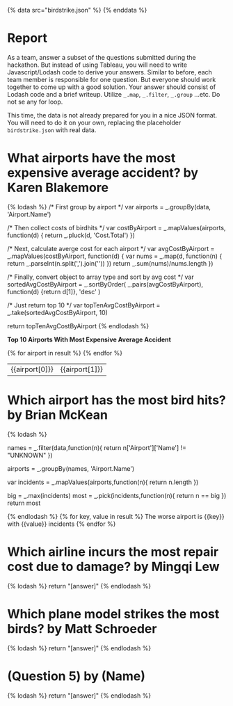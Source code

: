 {% data src="birdstrike.json" %}
{% enddata %}

# Report

As a team, answer a subset of the questions submitted during the hackathon.
But instead of using Tableau, you will need to write Javascript/Lodash code
to derive your answers. Similar to before, each team member is responsible for
one question. But everyone should work together to come up with a good solution.
Your answer should consist of Lodash code and a brief writeup.
Utilize `_.map`, `_.filter`, `_.group` ...etc. Do not se any for loop.

This time, the data is not already prepared for you in a nice JSON format. You
will need to do it on your own, replacing the placeholder `birdstrike.json` with
real data.

# What airports have the most expensive average accident? by Karen Blakemore

{% lodash %}
/* First group by airport */
var airports = _.groupBy(data, 'Airport.Name')

/* Then collect costs of birdhits */
var costByAirport = _.mapValues(airports, function(d) {
	return _.pluck(d, 'Cost.Total')
})

/* Next, calculate averge cost for each airport */
var avgCostByAirport = _.mapValues(costByAirport, function(d) {
	var nums = _.map(d, function(n) {
		return _.parseInt(n.split(',').join(''))
	})
	return _.sum(nums)/nums.length
})

/* Finally, convert object to array type and sort by avg cost */
var sortedAvgCostByAirport = _.sortByOrder(
	_.pairs(avgCostByAirport),
	function(d) {return d[1]},
	'desc'
)

/* Just return top 10 */
var topTenAvgCostByAirport = _.take(sortedAvgCostByAirport, 10)

return topTenAvgCostByAirport
{% endlodash %}

<p><b>Top 10 Airports With Most Expensive Average Accident</b></p>
<table>
{% for airport in result %}
    <tr>
        <td>{{airport[0]}}</td>
        <td>{{airport[1]}}</td>
    </tr>
{% endfor %}
</table>

# Which airport has the most bird hits? by Brian McKean
{% lodash %}

names = _.filter(data,function(n){
	return n['Airport']['Name'] != "UNKNOWN"
})

airports = _.groupBy(names, 'Airport.Name')

var incidents  = _.mapValues(airports,function(n){
        return  n.length
})

big = _.max(incidents)
most = _.pick(incidents,function(n){
	return n == big
})
return most

{% endlodash %}
{% for key, value in result %}
	The worse airport is {{key}} with {{value}} incidents
{% endfor %}

# Which airline incurs the most repair cost due to damage? by Mingqi Lew

{% lodash %}
return "[answer]"
{% endlodash %}

# Which plane model strikes the most birds? by Matt Schroeder

{% lodash %}
return "[answer]"
{% endlodash %}

# (Question 5) by (Name)

{% lodash %}
return "[answer]"
{% endlodash %}